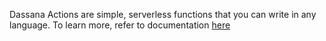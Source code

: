 Dassana Actions are simple, serverless functions that you can write in any language. To learn more, refer to documentation [here](https://docs.dassana.io/docs/guides/action-authoring/action)
